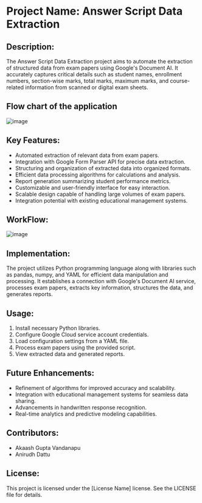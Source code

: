 # Project Name: Answer Script Data Extraction

## Description:
The Answer Script Data Extraction project aims to automate the extraction of structured data from exam papers using Google's Document AI. It accurately captures critical details such as student names, enrollment numbers, section-wise marks, total marks, maximum marks, and course-related information from scanned or digital exam sheets.

## Flow chart of the application

![image](https://github.com/akaashvandanapu/answer-script-recognition/assets/116731095/344a3f70-ceef-4f7f-a1f9-f502f413dcb7)

## Key Features:
- Automated extraction of relevant data from exam papers.
- Integration with Google Form Parser API for precise data extraction.
- Structuring and organization of extracted data into organized formats.
- Efficient data processing algorithms for calculations and analysis.
- Report generation summarizing student performance metrics.
- Customizable and user-friendly interface for easy interaction.
- Scalable design capable of handling large volumes of exam papers.
- Integration potential with existing educational management systems.

## WorkFlow:

![image](https://github.com/akaashvandanapu/answer-script-recognition/assets/116731095/5e481932-999b-4155-9c6c-2db89ee33c90)


## Implementation:
The project utilizes Python programming language along with libraries such as pandas, numpy, and YAML for efficient data manipulation and processing. It establishes a connection with Google's Document AI service, processes exam papers, extracts key information, structures the data, and generates reports.

## Usage:
1. Install necessary Python libraries.
2. Configure Google Cloud service account credentials.
3. Load configuration settings from a YAML file.
4. Process exam papers using the provided script.
5. View extracted data and generated reports.

## Future Enhancements:
- Refinement of algorithms for improved accuracy and scalability.
- Integration with educational management systems for seamless data sharing.
- Advancements in handwritten response recognition.
- Real-time analytics and predictive modeling capabilities.

## Contributors:
- Akaash Gupta Vandanapu
- Anirudh Dattu


## License:
This project is licensed under the [License Name] license. See the LICENSE file for details.
